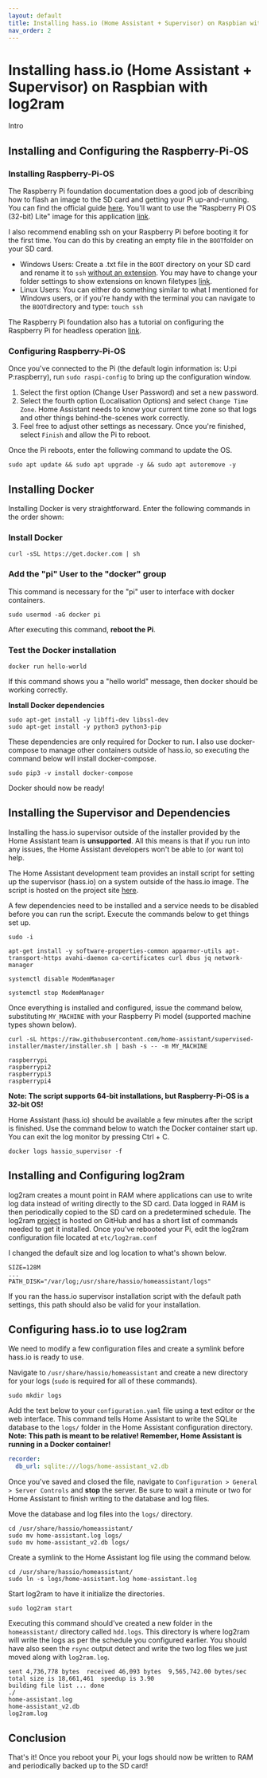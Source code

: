 ```yaml
---
layout: default
title: Installing hass.io (Home Assistant + Supervisor) on Raspbian with log2ram
nav_order: 2
---
```


# Installing hass.io (Home Assistant + Supervisor) on Raspbian with log2ram



Intro

## Installing and Configuring the Raspberry-Pi-OS

### Installing Raspberry-Pi-OS

The Raspberry Pi foundation documentation does a good job of describing how to flash an image to the SD card and getting your Pi up-and-running. You can find the official guide [here](https://www.raspberrypi.org/documentation/installation/installing-images/). You'll want to use the "Raspberry Pi OS (32-bit) Lite" image for this application [link](https://www.raspberrypi.org/downloads/raspberry-pi-os/). 

I also recommend enabling ssh on your Raspberry Pi before booting it for the first time. You can do this by creating an empty file in the `BOOT`folder on your SD card. 

- Windows Users: Create a .txt file in the `BOOT` directory on your SD card and rename it to `ssh` <u>without an extension</u>. You may have to change your folder settings to show extensions on known filetypes [link](https://www.howtohaven.com/system/show-file-extensions-in-windows-explorer.shtml).
- Linux Users: You can either do something similar to what I mentioned for Windows users, or if you're handy with the terminal you can navigate to the `BOOT`directory and type: `touch ssh` 

The Raspberry Pi foundation also has a tutorial on configuring the Raspberry Pi for headless operation [link](https://www.raspberrypi.org/documentation/configuration/wireless/headless.md).

### Configuring Raspberry-Pi-OS

Once you've connected to the Pi (the default login information is: U:pi P:raspberry), run `sudo raspi-config` to bring up the configuration window.

1. Select the first option (Change User Password) and set a new password.
2. Select the fourth option (Localisation Options) and select `Change Time Zone`. Home Assistant needs to know your current time zone so that logs and other things behind-the-scenes work correctly.
3. Feel free to adjust other settings as necessary. Once you're finished, select `Finish` and allow the Pi to reboot. 

Once the Pi reboots, enter the following command to update the OS. 

```
sudo apt update && sudo apt upgrade -y && sudo apt autoremove -y
```

## Installing Docker

Installing Docker is very straightforward. Enter the following commands in the order shown:

### Install Docker

```
curl -sSL https://get.docker.com | sh
```

### Add the  "pi" User to the "docker" group

This command is necessary for the "pi" user to interface with docker containers. 

```
sudo usermod -aG docker pi
```

After executing this command, **reboot the Pi**.

### Test the Docker installation

```
docker run hello-world
```

If this command shows you a "hello world" message, then docker should be working correctly. 

**Install Docker dependencies**

```
sudo apt-get install -y libffi-dev libssl-dev
sudo apt-get install -y python3 python3-pip
```

These dependencies are only required for Docker to run. I also use docker-compose to manage other containers outside of hass.io, so executing the command below will install docker-compose.

```
sudo pip3 -v install docker-compose
```

Docker should now be ready! 

## Installing the Supervisor and Dependencies

Installing the hass.io supervisor outside of the installer provided by the Home Assistant team is **unsupported**. All this means is that if you run into any issues, the Home Assistant developers won't be able to (or want to) help. 

The Home Assistant development team provides an install script for setting up the supervisor (hass.io) on a system outside of the hass.io image. The script is hosted on the project site [here](https://github.com/home-assistant/supervised-installer). 

A few dependencies need to be installed and a service needs to be disabled before you can run the script. Execute the commands below to get things set up.

```
sudo -i

apt-get install -y software-properties-common apparmor-utils apt-transport-https avahi-daemon ca-certificates curl dbus jq network-manager

systemctl disable ModemManager

systemctl stop ModemManager
```

Once everything is installed and configured, issue the command below, substituting `MY_MACHINE` with your Raspberry Pi model (supported machine types shown below).

```
curl -sL https://raw.githubusercontent.com/home-assistant/supervised-installer/master/installer.sh | bash -s -- -m MY_MACHINE
```

```
raspberrypi
raspberrypi2
raspberrypi3
raspberrypi4
```

**Note: The script supports 64-bit installations, but Raspberry-Pi-OS is a 32-bit OS!**

Home Assistant (hass.io) should be available a few minutes after the script is finished. Use the command below to watch the Docker container start up. You can exit the log monitor by pressing Ctrl + C.

```
docker logs hassio_supervisor -f
```

## Installing and Configuring log2ram

log2ram creates a mount point in RAM where applications can use to write log data instead of writing directly to the SD card. Data logged in RAM is then periodically copied to the SD card on a predetermined schedule. The log2ram [project](https://github.com/azlux/log2ram) is hosted on GitHub and has a short list of commands needed to get it installed. Once you've rebooted your Pi, edit the log2ram configuration file located at `etc/log2ram.conf`

I changed the default size and log location to what's shown below.

```
SIZE=128M
...
PATH_DISK="/var/log;/usr/share/hassio/homeassistant/logs"
```

If you ran the hass.io supervisor installation script with the default path settings, this path should also be valid for your installation. 

## Configuring hass.io to use log2ram

We need to modify a few configuration files and create a symlink before hass.io is ready to use. 

Navigate to `/usr/share/hassio/homeassistant` and create a new directory for your logs (`sudo` is required for all of these commands). 

``` 
sudo mkdir logs
```

Add the text below to your `configuration.yaml` file using a text editor or the web interface. This command tells Home Assistant to write the SQLite database to the `logs/` folder in the Home Assistant configuration directory. **Note: This path is meant to be relative! Remember, Home Assistant is running in a Docker container!**

```yaml
recorder:
  db_url: sqlite:///logs/home-assistant_v2.db
```

Once you've saved and closed the file, navigate to `Configuration > General > Server Controls` and **stop** the server. Be sure to wait a minute or two for Home Assistant to finish writing to the database and log files.

Move the database and log files into the `logs/` directory.

```
cd /usr/share/hassio/homeassistant/
sudo mv home-assistant.log logs/
sudo mv home-assistant_v2.db logs/
```

Create a symlink to the Home Assistant log file using the command below.

```
cd /usr/share/hassio/homeassistant/
sudo ln -s logs/home-assistant.log home-assistant.log
```

Start log2ram to have it initialize the directories. 

```
sudo log2ram start
```

Executing this command should've created a new folder in the `homeassistant/` directory called `hdd.logs`. This directory is where log2ram will write the logs as per the schedule you configured earlier. You should have also seen the `rsync` output detect and write the two log files we just moved along with `log2ram.log`.

```
sent 4,736,778 bytes  received 46,093 bytes  9,565,742.00 bytes/sec
total size is 18,661,461  speedup is 3.90
building file list ... done
./
home-assistant.log
home-assistant_v2.db
log2ram.log
```

## Conclusion

That's it! Once you reboot your Pi, your logs should now be written to RAM and periodically backed up to the SD card! 